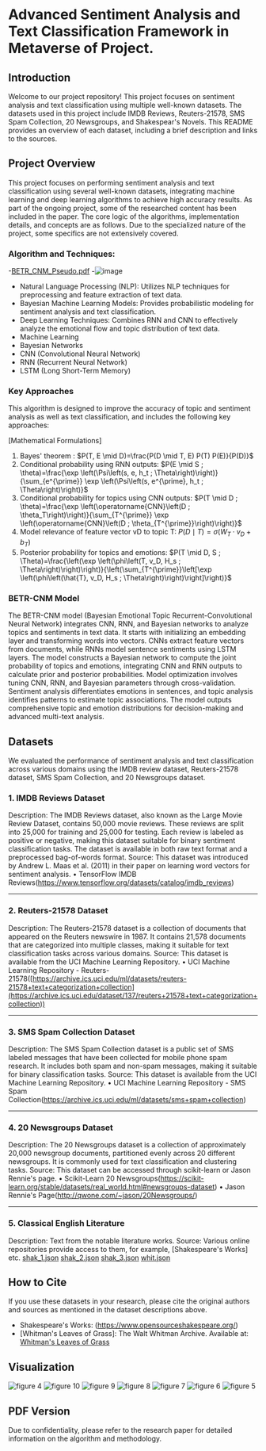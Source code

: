 # Advanced Sentiment Analysis and Text Classification Framework in Metaverse of Project.

## Introduction
Welcome to our project repository! This project focuses on sentiment analysis and text classification using multiple well-known datasets. The datasets used in this project include IMDB Reviews, Reuters-21578, SMS Spam Collection, 20 Newsgroups, and Shakespear's Novels. This README provides an overview of each dataset, including a brief description and links to the sources.
 
## Project Overview
This project focuses on performing sentiment analysis and text classification using several well-known datasets, integrating machine learning and deep learning algorithms to achieve high accuracy results. As part of the ongoing project, some of the researched content has been included in the paper. The core logic of the algorithms, implementation details, and concepts are as follows. Due to the specialized nature of the project, some specifics are not extensively covered. 

### Algorithm and Techniques:  
-[BETR_CNM_Pseudo.pdf](https://github.com/user-attachments/files/16112305/BETR_CNM_Pseudo.pdf)
-![image](https://github.com/wwpa/Advanced-TS-Analysis/assets/174091478/66659cd1-64c0-47d5-821f-8d04420f89bb)
- Natural Language Processing (NLP): Utilizes NLP techniques for preprocessing and feature extraction of text data.
- Bayesian Machine Learning Models: Provides probabilistic modeling for sentiment analysis and text classification.
- Deep Learning Techniques: Combines RNN and CNN to effectively analyze the emotional flow and topic distribution of text data.
- Machine Learning
- Bayesian Networks
- CNN (Convolutional Neural Network)
- RNN (Recurrent Neural Network)
- LSTM (Long Short-Term Memory)

### Key Approaches
This algorithm is designed to improve the accuracy of topic and sentiment analysis as well as text classification, and includes the following key approaches:

[Mathematical Formulations]
1. Bayes' theorem :
$P(T, E \mid D)=\frac{P(D \mid T, E) P(T) P(E)}{P(D)}$
2. Conditional probability using RNN outputs:
$P(E \mid S ; \theta)=\frac{\exp \left(\Psi\left(s, e, h_t ; \Theta\right)\right)}{\sum_{e^{\prime}} \exp \left(\Psi\left(s, e^{\prime}, h_t ; \Theta\right)\right)}$
3. Conditional probability for topics using CNN outputs:
$P(T \mid D ; \theta)=\frac{\exp \left(\operatorname{CNN}\left(D ; \theta_T\right)\right)}{\sum_{T^{\prime}} \exp \left(\operatorname{CNN}\left(D ; \theta_{T^{\prime}}\right)\right)}$
4. Model relevance of feature vector vD to topic T:
$P(D \mid T)=\sigma\left(W_T \cdot v_D+b_T\right)$
5. Posterior probability for topics and emotions:
$P(T \mid D, S ; \Theta)=\frac{\left(\exp \left(\phi\left(T, v_D, H_s ; \Theta\right)\right)\right)}{\left(\sum_{T^{\prime}}\left[\exp \left(\phi\left(\hat{T}, v_D, H_s ; \Theta\right)\right)\right]\right)}$

### BETR-CNM Model
The BETR-CNM model (Bayesian Emotional Topic Recurrent-Convolutional Neural Network) integrates CNN, RNN, and Bayesian networks to analyze topics and sentiments in text data. 
It starts with initializing an embedding layer and transforming words into vectors. 
CNNs extract feature vectors from documents, while RNNs model sentence sentiments using LSTM layers. 
The model constructs a Bayesian network to compute the joint probability of topics and emotions, integrating CNN and RNN outputs to calculate prior and posterior probabilities. Model optimization involves tuning CNN, RNN, and Bayesian parameters through cross-validation. Sentiment analysis differentiates emotions in sentences, and topic analysis identifies patterns to estimate topic associations. The model outputs comprehensive topic and emotion distributions for decision-making and advanced multi-text analysis.

## Datasets
We evaluated the performance of sentiment analysis and text classification across various domains using the IMDB review dataset, Reuters-21578 dataset, SMS Spam Collection, and 20 Newsgroups dataset.

### 1. IMDB Reviews Dataset
Description: The IMDB Reviews dataset, also known as the Large Movie Review Dataset, contains 50,000 movie reviews. These reviews are split into 25,000 for training and 25,000 for testing. Each review is labeled as positive or negative, making this dataset suitable for binary sentiment classification tasks. The dataset is available in both raw text format and a preprocessed bag-of-words format.
Source: This dataset was introduced by Andrew L. Maas et al. (2011) in their paper on learning word vectors for sentiment analysis.
•	TensorFlow IMDB Reviews(https://www.tensorflow.org/datasets/catalog/imdb_reviews)
________________________________________________________________________________
### 2. Reuters-21578 Dataset
Description: The Reuters-21578 dataset is a collection of documents that appeared on the Reuters newswire in 1987. It contains 21,578 documents that are categorized into multiple classes, making it suitable for text classification tasks across various domains.
Source: This dataset is available from the UCI Machine Learning Repository.
•	UCI Machine Learning Repository - Reuters-21578([https://archive.ics.uci.edu/ml/datasets/reuters-21578+text+categorization+collection](https://archive.ics.uci.edu/dataset/137/reuters+21578+text+categorization+collection))
________________________________________________________________________________
### 3. SMS Spam Collection Dataset
Description: The SMS Spam Collection dataset is a public set of SMS labeled messages that have been collected for mobile phone spam research. It includes both spam and non-spam messages, making it suitable for binary classification tasks.
Source: This dataset is available from the UCI Machine Learning Repository.
•	UCI Machine Learning Repository - SMS Spam Collection(https://archive.ics.uci.edu/ml/datasets/sms+spam+collection)
________________________________________________________________________________
### 4. 20 Newsgroups Dataset
Description: The 20 Newsgroups dataset is a collection of approximately 20,000 newsgroup documents, partitioned evenly across 20 different newsgroups. It is commonly used for text classification and clustering tasks.
Source: This dataset can be accessed through scikit-learn or Jason Rennie's page.
•	Scikit-Learn 20 Newsgroups(https://scikit-learn.org/stable/datasets/real_world.html#newsgroups-dataset)
•	Jason Rennie's Page(http://qwone.com/~jason/20Newsgroups/)
________________________________________________________________________________
### 5. Classical English Literature
Description: Text from the notable literature works.
Source: Various online repositories provide access to them, for example, [Shakespeare's Works] etc.
[shak_1.json](https://github.com/user-attachments/files/16112628/shak_1.json)
[shak_2.json](https://github.com/user-attachments/files/16112634/shak_2.json)
[shak_3.json](https://github.com/user-attachments/files/16112630/shak_3.json)
[whit.json](https://github.com/user-attachments/files/16112631/whit.json)

## How to Cite
If you use these datasets in your research, please cite the original authors and sources as mentioned in the dataset descriptions above.
- Shakespeare's Works: (https://www.opensourceshakespeare.org/)
- [Whitman's Leaves of Grass]: The Walt Whitman Archive. Available at: [Whitman's Leaves of Grass](https://www.whitmanarchive.org/published/LG/index.html)

## Visualization
![figure 4](https://github.com/wwpa/Advanced-TS-Analysis/assets/174091478/5b2baace-bf62-4bc3-89a0-cc234c1a4f38)
![figure 10](https://github.com/wwpa/Advanced-TS-Analysis/assets/174091478/e0119bd9-ecc8-4114-ae79-41d8812cd0f7)
![figure 9](https://github.com/wwpa/Advanced-TS-Analysis/assets/174091478/adad03f1-3572-45d9-a28c-5ac7cdd48fb3)
![figure 8](https://github.com/wwpa/Advanced-TS-Analysis/assets/174091478/b5ce9927-12dd-47bf-b4e6-fa5b8bc4924e)
![figure 7](https://github.com/wwpa/Advanced-TS-Analysis/assets/174091478/0a23cf24-5aa8-4efb-a7a1-2db3d962cf89)
![figure 6](https://github.com/wwpa/Advanced-TS-Analysis/assets/174091478/18cde484-20f8-4c1e-83ea-b7e516ced0dd)
![figure 5](https://github.com/wwpa/Advanced-TS-Analysis/assets/174091478/fa744067-c302-4b68-b143-03ed08d7963d)

## PDF Version
Due to confidentiality, please refer to the research paper for detailed information on the algorithm and methodology.











